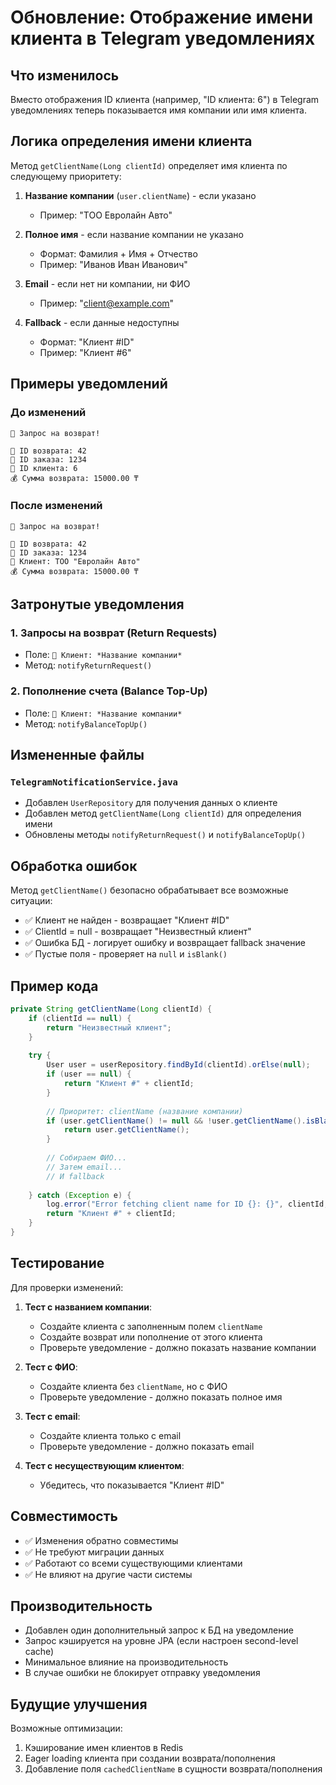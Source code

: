 # Обновление: Отображение имени клиента в Telegram уведомлениях

## Что изменилось

Вместо отображения ID клиента (например, "ID клиента: 6") в Telegram уведомлениях теперь показывается имя компании или имя клиента.

## Логика определения имени клиента

Метод `getClientName(Long clientId)` определяет имя клиента по следующему приоритету:

1. **Название компании** (`user.clientName`) - если указано
   - Пример: "ТОО Евролайн Авто"

2. **Полное имя** - если название компании не указано
   - Формат: Фамилия + Имя + Отчество
   - Пример: "Иванов Иван Иванович"

3. **Email** - если нет ни компании, ни ФИО
   - Пример: "client@example.com"

4. **Fallback** - если данные недоступны
   - Формат: "Клиент #ID"
   - Пример: "Клиент #6"

## Примеры уведомлений

### До изменений
```
🔄 Запрос на возврат!

📝 ID возврата: 42
🛒 ID заказа: 1234
👤 ID клиента: 6
💰 Сумма возврата: 15000.00 ₸
```

### После изменений
```
🔄 Запрос на возврат!

📝 ID возврата: 42
🛒 ID заказа: 1234
👤 Клиент: ТОО "Евролайн Авто"
💰 Сумма возврата: 15000.00 ₸
```

## Затронутые уведомления

### 1. Запросы на возврат (Return Requests)
- Поле: `👤 Клиент: *Название компании*`
- Метод: `notifyReturnRequest()`

### 2. Пополнение счета (Balance Top-Up)
- Поле: `👤 Клиент: *Название компании*`
- Метод: `notifyBalanceTopUp()`

## Измененные файлы

### `TelegramNotificationService.java`
- Добавлен `UserRepository` для получения данных о клиенте
- Добавлен метод `getClientName(Long clientId)` для определения имени
- Обновлены методы `notifyReturnRequest()` и `notifyBalanceTopUp()`

## Обработка ошибок

Метод `getClientName()` безопасно обрабатывает все возможные ситуации:
- ✅ Клиент не найден - возвращает "Клиент #ID"
- ✅ ClientId = null - возвращает "Неизвестный клиент"
- ✅ Ошибка БД - логирует ошибку и возвращает fallback значение
- ✅ Пустые поля - проверяет на `null` и `isBlank()`

## Пример кода

```java
private String getClientName(Long clientId) {
    if (clientId == null) {
        return "Неизвестный клиент";
    }
    
    try {
        User user = userRepository.findById(clientId).orElse(null);
        if (user == null) {
            return "Клиент #" + clientId;
        }
        
        // Приоритет: clientName (название компании)
        if (user.getClientName() != null && !user.getClientName().isBlank()) {
            return user.getClientName();
        }
        
        // Собираем ФИО...
        // Затем email...
        // И fallback
        
    } catch (Exception e) {
        log.error("Error fetching client name for ID {}: {}", clientId, e.getMessage());
        return "Клиент #" + clientId;
    }
}
```

## Тестирование

Для проверки изменений:

1. **Тест с названием компании**:
   - Создайте клиента с заполненным полем `clientName`
   - Создайте возврат или пополнение от этого клиента
   - Проверьте уведомление - должно показать название компании

2. **Тест с ФИО**:
   - Создайте клиента без `clientName`, но с ФИО
   - Проверьте уведомление - должно показать полное имя

3. **Тест с email**:
   - Создайте клиента только с email
   - Проверьте уведомление - должно показать email

4. **Тест с несуществующим клиентом**:
   - Убедитесь, что показывается "Клиент #ID"

## Совместимость

- ✅ Изменения обратно совместимы
- ✅ Не требуют миграции данных
- ✅ Работают со всеми существующими клиентами
- ✅ Не влияют на другие части системы

## Производительность

- Добавлен один дополнительный запрос к БД на уведомление
- Запрос кэшируется на уровне JPA (если настроен second-level cache)
- Минимальное влияние на производительность
- В случае ошибки не блокирует отправку уведомления

## Будущие улучшения

Возможные оптимизации:
1. Кэширование имен клиентов в Redis
2. Eager loading клиента при создании возврата/пополнения
3. Добавление поля `cachedClientName` в сущности возврата/пополнения
